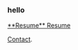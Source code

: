 ### hello
<a href="test.docx" download>
**Resume**

<a href="test.docx" download>
Resume
  
<a href="mailto:webmaster@example.com">Contact</a>.<br> 

